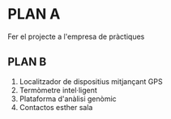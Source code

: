 # PLAN A 
Fer el projecte a l'empresa de pràctiques

## PLAN B
1. Localitzador de dispositius mitjançant GPS
2. Termòmetre intel·ligent
3. Plataforma d'anàlisi genòmic
4. Contactos esther sala

